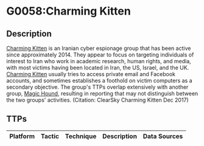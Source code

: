 # G0058:Charming Kitten

## Description

[Charming Kitten](https://attack.mitre.org/groups/G0058) is an Iranian cyber espionage group that has been active since approximately 2014. They appear to focus on targeting individuals of interest to Iran who work in academic research, human rights, and media, with most victims having been located in Iran, the US, Israel, and the UK. [Charming Kitten](https://attack.mitre.org/groups/G0058) usually tries to access private email and Facebook accounts, and sometimes establishes a foothold on victim computers as a secondary objective. The group's TTPs overlap extensively with another group, [Magic Hound](https://attack.mitre.org/groups/G0059), resulting in reporting that may not distinguish between the two groups' activities. (Citation: ClearSky Charming Kitten Dec 2017)

## TTPs

|Platform|Tactic|Technique|Description|Data Sources|
|---|---|---|---|---|
